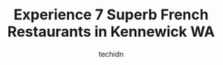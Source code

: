 ---
layout: ampstory
image: https://i0.wp.com/www.depkes.org/wp-content/uploads/2023/06/french-restaurants-0-in-kennewick-wa-1685873358.jpeg?resize=640,853
author: techidn
featured: false
description: Discover the impressive array of French Restaurants options in Kennewick WA, where you can find 7 of the largest French Restaurants establishments in the area. From renowned classics to hidd
title: Experience 7 Superb French Restaurants in Kennewick WA
cover:
   title: Experience 7 Superb French Restaurants in Kennewick WA
   subtitle: Rickpate
   background: https://www.depkes.org/wp-content/uploads/2023/06/french-restaurants-0-in-kennewick-wa-1685873358.jpeg

pages: 
 - layout: thirds
   top: <h1>#1 The Village Bistro</h1>
   bottom: "<p>The food was delicious & we were served by a nice friendly young woman that made sure we were served quickly with hot food! The atmosphere was great with a upper scale la</p>"
   background: https://www.depkes.org/wp-content/uploads/2023/06/french-restaurants-1-in-kennewick-wa-1685873359.jpeg
   backgroundblur: true
 - layout: thirds
   top: <h1>#2 Poutine, Eh?</h1>
   bottom: "<p>This was my first time here and I really enjoyed the experience. The service was great and the food is amazing! I even learned who some famous Canadians are. I got the Ca</p>"
   background: https://www.depkes.org/wp-content/uploads/2023/06/french-restaurants-2-in-kennewick-wa-1685873359.jpeg
   cta:
      link: https://www.depkes.org/blog/experience-7-superb-french-restaurants-in-kennewick-wa/
      text: Experience 7 Superb French Restaurants in Kennewick WA
 - layout: thirds
   top: <h1>#3 Bougie Brunch</h1>
   bottom: "<p>3320 W Kennewick Ave, Kennewick, WA 99336, United States</p>"
   background: https://www.depkes.org/wp-content/uploads/2023/06/french-restaurants-3-in-kennewick-wa-1685873360.jpeg
   cta:
      link: https://www.depkes.org/blog/experience-7-superb-french-restaurants-in-kennewick-wa/
      text: Experience 7 Superb French Restaurants in Kennewick WA
 - layout: thirds
   top: <h1>#4 Crepe Haus and El Compadre</h1>
   bottom: "<p>2100 N Belfair St, Kennewick, WA 99336, United States</p>"
   background: https://images.unsplash.com/photo-1620421680010-0766ff230392?ixlib=rb-4.0.3&ixid=MnwxMjA3fDB8MHxwaG90by1wYWdlfHx8fGVufDB8fHx8&auto=format&fit=crop&w=640&h=853&q=80
   cta:
      link: https://www.depkes.org/blog/experience-7-superb-french-restaurants-in-kennewick-wa/
      text: Experience 7 Superb French Restaurants in Kennewick WA
 - layout: thirds
   top: <h1>#5 Bite at the landing</h1>
   bottom: "<p>2701 paul parrish, Kennewick, WA 99336, United States</p>"
   background: https://images.unsplash.com/photo-1618556658017-fd9c732d1360?ixlib=rb-4.0.3&ixid=MnwxMjA3fDB8MHxwaG90by1wYWdlfHx8fGVufDB8fHx8&auto=format&fit=crop&w=640&h=853&q=80
   cta:
      link: https://www.depkes.org/blog/experience-7-superb-french-restaurants-in-kennewick-wa/
      text: Experience 7 Superb French Restaurants in Kennewick WA
 - layout: thirds
   top: <h1>#6 La Maison Dana French- Cafe- Restaurant & Bar</h1>
   bottom: "<p>5453 Ridgeline Dr #140, Kennewick, WA 99338, United States</p>"
   background: https://images.unsplash.com/photo-1567360425618-1594206637d2?ixlib=rb-4.0.3&ixid=MnwxMjA3fDB8MHxwaG90by1wYWdlfHx8fGVufDB8fHx8&auto=format&fit=crop&w=640&h=853&q=80
   cta:
      link: https://www.depkes.org/blog/experience-7-superb-french-restaurants-in-kennewick-wa/
      text: Experience 7 Superb French Restaurants in Kennewick WA

 - layout: thirds
   middle: Continue reading...
   background: https://images.unsplash.com/photo-1567095761054-7a02e69e5c43?ixlib=rb-4.0.3&ixid=MnwxMjA3fDB8MHxwaG90by1wYWdlfHx8fGVufDB8fHx8&auto=format&fit=crop&w=640&h=853&q=80
   cta:
      link: https://www.depkes.org/blog/experience-7-superb-french-restaurants-in-kennewick-wa/
      text: Experience 7 Superb French Restaurants in Kennewick WA
      
---